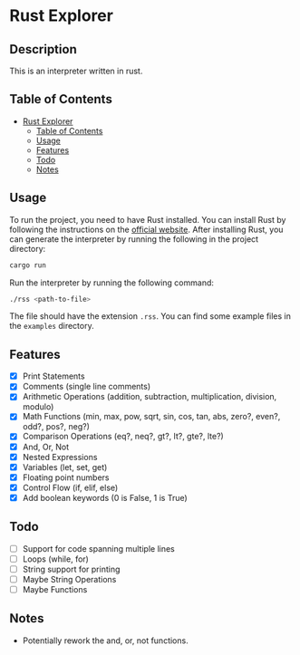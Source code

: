 # Rust Explorer

## Description
This is an interpreter written in rust.

## Table of Contents
- [Rust Explorer](#rust-explorer)
  - [Table of Contents](#table-of-contents)
  - [Usage](#usage)
  - [Features](#features)
  - [Todo](#todo)
  - [Notes](#notes)
  <!-- - [License](#license) -->

## Usage
To run the project, you need to have Rust installed. You can install Rust by following the instructions on the [official website](https://www.rust-lang.org/tools/install). After installing Rust, you can generate the interpreter by running the following in the project directory:
```bash
cargo run
```

Run the interpreter by running the following command:
```bash
./rss <path-to-file>
```
The file should have the extension `.rss`. You can find some example files in the `examples` directory.

## Features
- [x] Print Statements
- [x] Comments (single line comments)
- [x] Arithmetic Operations (addition, subtraction, multiplication, division, modulo)
- [x] Math Functions (min, max, pow, sqrt, sin, cos, tan, abs, zero?, even?, odd?, pos?, neg?)
- [x] Comparison Operations (eq?, neq?, gt?, lt?, gte?, lte?)
- [x] And, Or, Not
- [x] Nested Expressions
- [x] Variables (let, set, get)
- [x] Floating point numbers
- [x] Control Flow (if, elif, else)
- [x] Add boolean keywords (0 is False, 1 is True)

## Todo
- [ ] Support for code spanning multiple lines
- [ ] Loops (while, for)
- [ ] String support for printing
- [ ] Maybe String Operations
- [ ] Maybe Functions

## Notes
- Potentially rework the and, or, not functions.

<!-- ## License -->